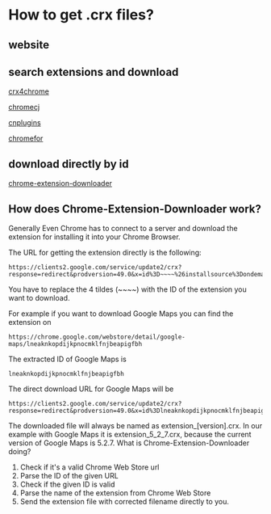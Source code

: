 # How to get .crx files?

## website

## search extensions and download

<a href="https://www.crx4chrome.com/">crx4chrome</a>

<a href="http://chromecj.com/">chromecj</a>

<a href="http://www.cnplugins.com/">cnplugins</a>

<a href="https://www.chromefor.com/">chromefor</a>

## download directly by id

<a href="https://chrome-extension-downloader.com/">chrome-extension-downloader</a>

## How does Chrome-Extension-Downloader work?

Generally Even Chrome has to connect to a server and download the extension for installing it into your Chrome Browser.

The URL for getting the extension directly is the following:

```url
https://clients2.google.com/service/update2/crx?response=redirect&prodversion=49.0&x=id%3D~~~~%26installsource%3Dondemand%26uc
```

You have to replace the 4 tildes (~~~~) with the ID of the extension you want to download.

For example if you want to download Google Maps you can find the extension on 

```url
https://chrome.google.com/webstore/detail/google-maps/lneaknkopdijkpnocmklfnjbeapigfbh
```

The extracted ID of Google Maps is 

```
lneaknkopdijkpnocmklfnjbeapigfbh
```

The direct download URL for Google Maps will be 

```url
https://clients2.google.com/service/update2/crx?response=redirect&prodversion=49.0&x=id%3Dlneaknkopdijkpnocmklfnjbeapigfbh%26installsource%3Dondemand%26uc
```

The downloaded file will always be named as extension_[version].crx.
In our example with Google Maps it is extension_5_2_7.crx, because the current version of Google Maps is 5.2.7.
What is Chrome-Extension-Downloader doing?

1. Check if it's a valid Chrome Web Store url
2. Parse the ID of the given URL
3. Check if the given ID is valid
4. Parse the name of the extension from Chrome Web Store
5. Send the extension file with corrected filename directly to you.
